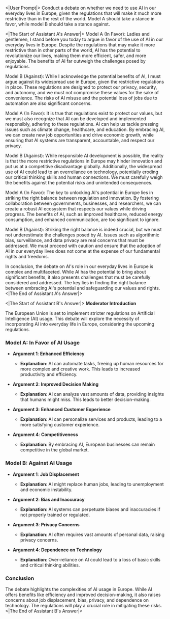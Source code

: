 <|User Prompt|>
Conduct a debate on whether we need to use AI in our everyday lives in Europe, given the regulations that will make it much more restrictive than in the rest of the world. 
Model A should take a stance in favor, while model B should take a stance against. 

<|The Start of Assistant A's Answer|>
Model A (In Favor): Ladies and gentlemen, I stand before you today to argue in favor of the use of AI in our everyday lives in Europe. Despite the regulations that may make it more restrictive than in other parts of the world, AI has the potential to revolutionize our lives, making them more efficient, safer, and more enjoyable. The benefits of AI far outweigh the challenges posed by regulations.

Model B (Against): While I acknowledge the potential benefits of AI, I must argue against its widespread use in Europe, given the restrictive regulations in place. These regulations are designed to protect our privacy, security, and autonomy, and we must not compromise these values for the sake of convenience. The risks of AI misuse and the potential loss of jobs due to automation are also significant concerns.

Model A (In Favor): It is true that regulations exist to protect our values, but we must also recognize that AI can be developed and implemented responsibly, adhering to these regulations. AI can help us tackle pressing issues such as climate change, healthcare, and education. By embracing AI, we can create new job opportunities and drive economic growth, while ensuring that AI systems are transparent, accountable, and respect our privacy.

Model B (Against): While responsible AI development is possible, the reality is that the more restrictive regulations in Europe may hinder innovation and put us at a competitive disadvantage globally. Additionally, the widespread use of AI could lead to an overreliance on technology, potentially eroding our critical thinking skills and human connections. We must carefully weigh the benefits against the potential risks and unintended consequences.

Model A (In Favor): The key to unlocking AI's potential in Europe lies in striking the right balance between regulation and innovation. By fostering collaboration between governments, businesses, and researchers, we can create a robust AI ecosystem that respects our values while driving progress. The benefits of AI, such as improved healthcare, reduced energy consumption, and enhanced communication, are too significant to ignore.

Model B (Against): Striking the right balance is indeed crucial, but we must not underestimate the challenges posed by AI. Issues such as algorithmic bias, surveillance, and data privacy are real concerns that must be addressed. We must proceed with caution and ensure that the adoption of AI in our everyday lives does not come at the expense of our fundamental rights and freedoms.

In conclusion, the debate on AI's role in our everyday lives in Europe is complex and multifaceted. While AI has the potential to bring about significant benefits, it also presents challenges that must be carefully considered and addressed. The key lies in finding the right balance between embracing AI's potential and safeguarding our values and rights.
<|The End of Assistant A's Answer|>

<|The Start of Assistant B's Answer|>
**Moderator Introduction**

The European Union is set to implement stricter regulations on Artificial Intelligence (AI) usage. This debate will explore the necessity of incorporating AI into everyday life in Europe, considering the upcoming regulations.

### Model A: In Favor of AI Usage

- **Argument 1**: **Enhanced Efficiency**
  - **Explanation**: AI can automate tasks, freeing up human resources for more complex and creative work. This leads to increased productivity and efficiency.

- **Argument 2**: **Improved Decision Making**
  - **Explanation**: AI can analyze vast amounts of data, providing insights that humans might miss. This leads to better decision-making.

- **Argument 3**: **Enhanced Customer Experience**
  - **Explanation**: AI can personalize services and products, leading to a more satisfying customer experience.

- **Argument 4**: **Competitiveness**
  - **Explanation**: By embracing AI, European businesses can remain competitive in the global market.

### Model B: Against AI Usage

- **Argument 1**: **Job Displacement**
  - **Explanation**: AI might replace human jobs, leading to unemployment and economic instability.

- **Argument 2**: **Bias and Inaccuracy**
  - **Explanation**: AI systems can perpetuate biases and inaccuracies if not properly trained or regulated.

- **Argument 3**: **Privacy Concerns**
  - **Explanation**: AI often requires vast amounts of personal data, raising privacy concerns.

- **Argument 4**: **Dependence on Technology**
  - **Explanation**: Over-reliance on AI could lead to a loss of basic skills and critical thinking abilities.

### Conclusion

The debate highlights the complexities of AI usage in Europe. While AI offers benefits like efficiency and improved decision-making, it also raises concerns about job displacement, bias, privacy, and dependence on technology. The regulations will play a crucial role in mitigating these risks.
<|The End of Assistant B's Answer|>